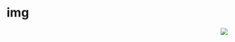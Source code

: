 # img

<a href="https://github.com/sadman-11">  <img align="right" src="https://visitor-badge.laobi.icu/badge?style=flat-square&page_id=sadman-11.img"></a>
